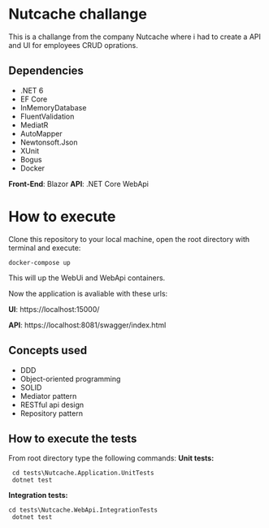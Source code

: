 
# Nutcache challange

This is a challange from the company Nutcache where i had to create a API and UI for employees CRUD oprations.

## Dependencies

 - .NET 6 
 - EF Core 
 - InMemoryDatabase 
 - FluentValidation 
 - MediatR 
 - AutoMapper
 - Newtonsoft.Json     
 - XUnit     
 - Bogus     
 - Docker

**Front-End**: Blazor
**API**: .NET Core WebApi

# How to execute

Clone this repository to your local machine, open the root directory with terminal and execute: 

    docker-compose up

This will up the WebUi and WebApi containers.

Now the application is avaliable  with these urls:

**UI**: https://localhost:15000/

**API**: https://localhost:8081/swagger/index.html

## Concepts used

 - DDD 
 - Object-oriented programming 
 - SOLID 
 - Mediator pattern 
 - RESTful api design 
 - Repository pattern

## How to execute the tests
From root directory type the following commands:
**Unit tests:**

     cd tests\Nutcache.Application.UnitTests
     dotnet test

**Integration tests:**

    cd tests\Nutcache.WebApi.IntegrationTests
     dotnet test
